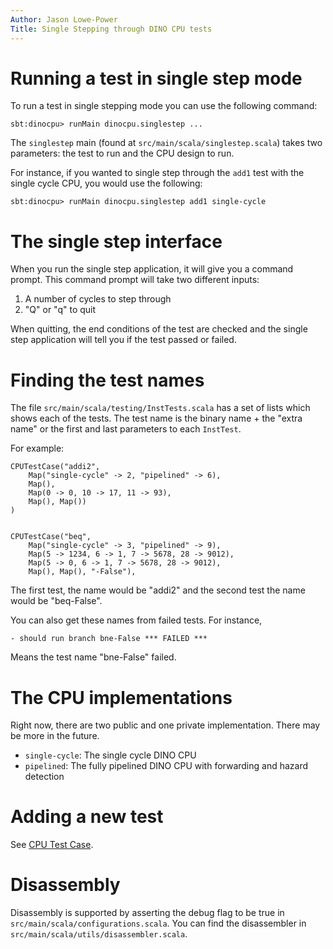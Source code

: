 ```yaml
---
Author: Jason Lowe-Power
Title: Single Stepping through DINO CPU tests
---
```


# Running a test in single step mode

To run a test in single stepping mode you can use the following command:

```
sbt:dinocpu> runMain dinocpu.singlestep ...
```

The `singlestep` main (found at `src/main/scala/singlestep.scala`) takes two parameters: the test to run and the CPU design to run.

For instance, if you wanted to single step through the `add1` test with the single cycle CPU, you would use the following:

```
sbt:dinocpu> runMain dinocpu.singlestep add1 single-cycle
```

# The single step interface

When you run the single step application, it will give you a command prompt.
This command prompt will take two different inputs:
1. A number of cycles to step through
2. "Q" or "q" to quit

When quitting, the end conditions of the test are checked and the single step application will tell you if the test passed or failed.

# Finding the test names

The file `src/main/scala/testing/InstTests.scala` has a set of lists which shows each of the tests.
The test name is the binary name + the "extra name" or the first and last parameters to each `InstTest`.

For example:

```
CPUTestCase("addi2",
    Map("single-cycle" -> 2, "pipelined" -> 6),
    Map(),
    Map(0 -> 0, 10 -> 17, 11 -> 93),
    Map(), Map())
)


CPUTestCase("beq",
    Map("single-cycle" -> 3, "pipelined" -> 9),
    Map(5 -> 1234, 6 -> 1, 7 -> 5678, 28 -> 9012),
    Map(5 -> 0, 6 -> 1, 7 -> 5678, 28 -> 9012),
    Map(), Map(), "-False"),
```

The first test, the name would be "addi2" and the second test the name would be "beq-False".

You can also get these names from failed tests.
For instance,

```
- should run branch bne-False *** FAILED ***
```

Means the test name "bne-False" failed.

# The CPU implementations

Right now, there are two public and one private implementation.
There may be more in the future.

- `single-cycle`: The single cycle DINO CPU
- `pipelined`: The fully pipelined DINO CPU with forwarding and hazard detection

# Adding a new test

See [CPU Test Case](testing.md#cpu-test-case).

# Disassembly

Disassembly is supported by asserting the debug flag to be true in `src/main/scala/configurations.scala`.
You can find the disassembler in `src/main/scala/utils/disassembler.scala`.
